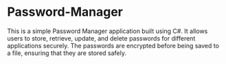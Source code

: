 # Password-Manager
This is a simple Password Manager application built using C#. It allows users to store, retrieve, update, and delete passwords for different applications securely. The passwords are encrypted before being saved to a file, ensuring that they are stored safely.
